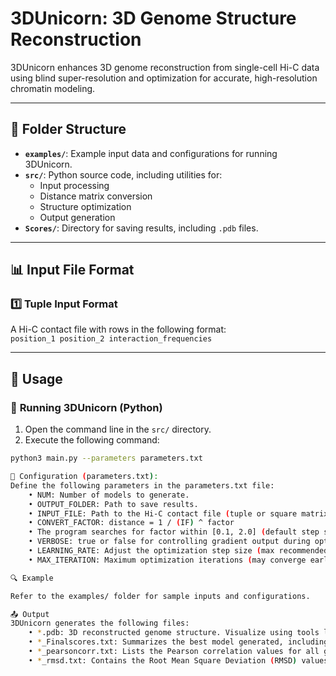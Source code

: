 # 3DUnicorn: 3D Genome Structure Reconstruction
3DUnicorn enhances 3D genome reconstruction from single-cell Hi-C data using blind super-resolution and optimization for accurate, high-resolution chromatin modeling.

---

## 📂 Folder Structure  

- **`examples/`**: Example input data and configurations for running 3DUnicorn.  
- **`src/`**: Python source code, including utilities for:  
  - Input processing  
  - Distance matrix conversion  
  - Structure optimization  
  - Output generation  
- **`Scores/`**: Directory for saving results, including `.pdb` files.  

---

## 📊 Input File Format  

### 1️⃣ **Tuple Input Format**  
A Hi-C contact file with rows in the following format:  
`position_1 position_2 interaction_frequencies`  

---

## 🚀 Usage  

### 🐍 **Running 3DUnicorn (Python)**  

1. Open the command line in the `src/` directory.  
2. Execute the following command:  

```bash
python3 main.py --parameters parameters.txt

🔧 Configuration (parameters.txt):
Define the following parameters in the parameters.txt file:
	• NUM: Number of models to generate.
	• OUTPUT_FOLDER: Path to save results.
	• INPUT_FILE: Path to the Hi-C contact file (tuple or square matrix format).
	• CONVERT_FACTOR: distance = 1 / (IF) ^ factor		
	• The program searches for factor within [0.1, 2.0] (default step size: 0.1) if not specified.
	• VERBOSE: true or false for controlling gradient output during optimization.
	• LEARNING_RATE: Adjust the optimization step size (max recommended: 1).
	• MAX_ITERATION: Maximum optimization iterations (may converge earlier).

🔍 Example

Refer to the examples/ folder for sample inputs and configurations.

📤 Output
3DUnicorn generates the following files:
	• *.pdb: 3D reconstructed genome structure. Visualize using tools like PyMOL, Chimera, or GenomeFlow.
	• *_Finalscores.txt: Summarizes the best model generated, including Spearman correlation, Pearson correlation, and other 		   key metrics.
	• *_pearsoncorr.txt: Lists the Pearson correlation values for all generated models.
	• *_rmsd.txt: Contains the Root Mean Square Deviation (RMSD) values for all generated models.

